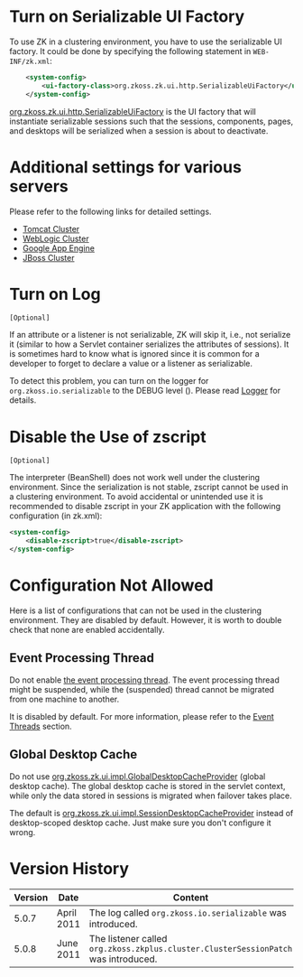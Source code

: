 # Turn on Serializable UI Factory

To use ZK in a clustering environment, you have to use the serializable
UI factory. It could be done by specifying the following statement in
`WEB-INF/zk.xml`:

```xml
    <system-config>
        <ui-factory-class>org.zkoss.zk.ui.http.SerializableUiFactory</ui-factory-class>
    </system-config>
```

[org.zkoss.zk.ui.http.SerializableUiFactory](https://www.zkoss.org/javadoc/latest/zk/org/zkoss/zk/ui/http/SerializableUiFactory.html) is the UI
factory that will instantiate serializable sessions such that the
sessions, components, pages, and desktops will be serialized when a
session is about to deactivate.

# Additional settings for various servers

Please refer to the following links for detailed settings.

- [Tomcat Cluster]({{site.baseurl}}/zk_installation_guide/tomcat_cluster)
- [WebLogic Cluster]({{site.baseurl}}/zk_installation_guide/weblogic_cluster)
- [Google App Engine]({{site.baseurl}}/zk_installation_guide/google_app_engine)
- [JBoss Cluster]({{site.baseurl}}/zk_installation_guide/jboss_cluster)

# Turn on Log

`[Optional]`

If an attribute or a listener is not serializable, ZK will skip it,
i.e., not serialize it (similar to how a Servlet container serializes
the attributes of sessions). It is sometimes hard to know what is
ignored since it is common for a developer to forget to declare a value
or a listener as serializable.

To detect this problem, you can turn on the logger for
`org.zkoss.io.serializable` to the DEBUG level (). Please read [ Logger](zk_dev_ref/supporting_utilities/logger)
for details.

# Disable the Use of zscript

`[Optional]`

The interpreter (BeanShell) does not work well under the clustering
environment. Since the serialization is not stable, zscript cannot be
used in a clustering environment. To avoid accidental or unintended use
it is recommended to disable zscript in your ZK application with the
following configuration (in zk.xml):

```xml
<system-config>
    <disable-zscript>true</disable-zscript>
</system-config>
```

# Configuration Not Allowed

Here is a list of configurations that can not be used in the clustering
environment. They are disabled by default. However, it is worth to
double check that none are enabled accidentally.

## Event Processing Thread

Do not enable [ the event processing thread]({{site.baseurl}}/zk_dev_ref/ui_patterns/event_threads).
The event processing thread might be suspended, while the (suspended)
thread cannot be migrated from one machine to another.

It is disabled by default. For more information, please refer to the
[Event Threads]({{site.baseurl}}/zk_dev_ref/ui_patterns/event_threads)
section.

## Global Desktop Cache

Do not use
[org.zkoss.zk.ui.impl.GlobalDesktopCacheProvider](https://www.zkoss.org/javadoc/latest/zk/org/zkoss/zk/ui/impl/GlobalDesktopCacheProvider.html)
(global desktop cache). The global desktop cache is stored in the
servlet context, while only the data stored in sessions is migrated when
failover takes place.

The default is
[org.zkoss.zk.ui.impl.SessionDesktopCacheProvider](https://www.zkoss.org/javadoc/latest/zk/org/zkoss/zk/ui/impl/SessionDesktopCacheProvider.html)
instead of desktop-scoped desktop cache. Just make sure you don't
configure it wrong.

# Version History

| Version | Date       | Content                                                                            |
|---------|------------|------------------------------------------------------------------------------------|
| 5.0.7   | April 2011 | The log called `org.zkoss.io.serializable` was introduced.                         |
| 5.0.8   | June 2011  | The listener called `org.zkoss.zkplus.cluster.ClusterSessionPatch` was introduced. |
